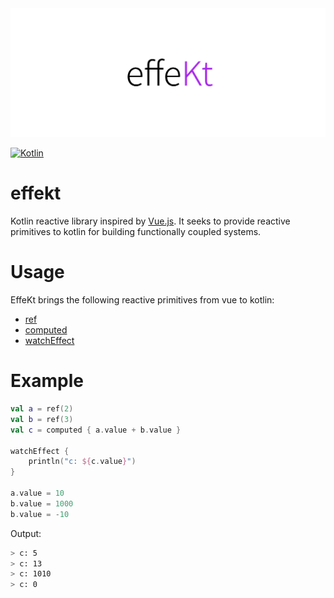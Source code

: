 <div align="center">
  <picture>
    <img alt="effekt logo" src="https://raw.githubusercontent.com/bendgk/effekt/main/res/logo2x.png">
  </picture>
</div>

[![Kotlin](https://img.shields.io/badge/kotlin-1.7.20-blue.svg?logo=kotlin)](http://kotlinlang.org)

# effekt
Kotlin reactive library inspired by [Vue.js](https://vuejs.org/guide/extras/reactivity-in-depth.html). It seeks to provide reactive primitives to kotlin for building functionally coupled systems.

# Usage
EffeKt brings the following reactive primitives from vue to kotlin:
* [ref](https://vuejs.org/api/reactivity-core.html#ref)
* [computed](https://vuejs.org/api/reactivity-core.html#computed)
* [watchEffect](https://vuejs.org/api/reactivity-core.html#watcheffect)

# Example
```kotlin
val a = ref(2)
val b = ref(3)
val c = computed { a.value + b.value }

watchEffect {
    println("c: ${c.value}")
}

a.value = 10
b.value = 1000
b.value = -10
```

Output:
```bash
> c: 5
> c: 13
> c: 1010
> c: 0
```

